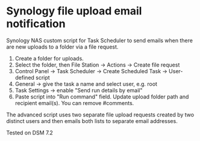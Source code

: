 # Synology file upload email notification
Synology NAS custom script for Task Scheduler to send emails when there are new uploads to a folder via a file request.

1. Create a folder for uploads.
2. Select the folder, then File Station -> Actions -> Create file request
3. Control Panel -> Task Scheduler -> Create Scheduled Task -> User-defined script
4. General -> give the task a name and select user, e.g. root
5. Task Settings -> enable "Send run details by email"
6. Paste script into "Run command" field. Update upload folder path and recipient email(s). You can remove #comments.

The advanced script uses two separate file upload requests created by two distinct users and then emails both lists to separate email addresses.

Tested on DSM 7.2
